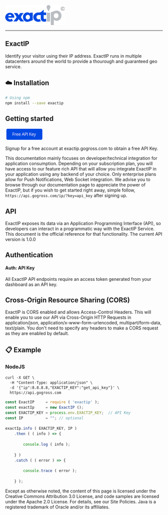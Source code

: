 ![FinCharts](https://raw.githubusercontent.com/GoGross/exactip/master/exactip.png)

---
## ExactIP

Identify your visitor using their IP address. ExactIP runs in multiple datacenters around the world to provide a thourough and guaranteed geo service.

## :cloud: Installation

```sh
# Using npm
npm install --save exactip

```

## Getting started

[![FinCharts](https://raw.githubusercontent.com/GoGross/fincharts/master/free-key.jpg)](https://exactip.gogross.com)

Signup for a free account at exactip.gogross.com to obtain a free API Key.

This documentation mainly focuses on developer/technical integration for application consumption. Depending on your subscription plan, you will have access to our feature rich API that will allow you integrate ExactIP in your application using any backend of your choice. Only enterprise plans allow for Push Notifications, Web Socket integration. We advise you to browse through our documentation page to appreciate the power of ExactIP, but if you wish to get started right away, simple follow, `https://api.gogross.com/ip/?key=api_key` after signing up.

## API

ExactIP exposes its data via an Application Programming Interface (API), so developers can interact in a programmatic way with the ExactIP Service. This document is the official reference for that functionality. The current API version is 1.0.0

## Authentication

#### Auth: API Key
All ExactIP API endpoints require an access token generated from your dashboard as an API key.

## Cross-Origin Resource Sharing (CORS) 

ExactIP is CORS enabled and allows Access-Control Headers. This will enable you to use our API via Cross-Origin HTTP Requests in application/json, application/x-www-form-urlencoded, multipart/form-data, text/plain. You don't need to specify any headers to make a CORS request as they are enabled by default.

## :clipboard: Example

### NodeJS
```
curl -X GET \
  -H "Content-Type: application/json" \
  -d '{"ip":8.8.8.8,"EXACTIP_KEY":"get_api_key"}' \
  https://api.gogross.com
```


```js
const ExactIP     = require ( 'exactip' );
const exactIp     = new ExactIP ();
const EXACTIP_KEY = process.env.EXACTIP_KEY;  // API Key
const IP          = ""; // optional

exactIp.info ( EXACTIP_KEY, IP )
	.then ( ( info ) => {
		
		console.log ( info );
		
	} )
	.catch ( ( error ) => {
		
		console.trace ( error );
		
	} );

```

Except as otherwise noted, the content of this page is licensed under the Creative Commons Attribution 3.0 License, and code samples are licensed under the Apache 2.0 License. For details, see our Site Policies. Java is a registered trademark of Oracle and/or its affiliates.





